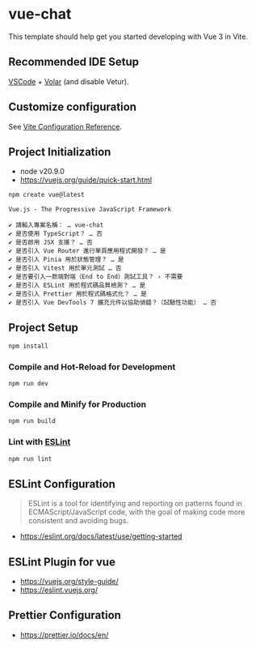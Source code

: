 # vue-chat

This template should help get you started developing with Vue 3 in Vite.

## Recommended IDE Setup

[VSCode](https://code.visualstudio.com/) + [Volar](https://marketplace.visualstudio.com/items?itemName=Vue.volar) (and
disable Vetur).

## Customize configuration

See [Vite Configuration Reference](https://vitejs.dev/config/).

## Project Initialization

- node v20.9.0
- https://vuejs.org/guide/quick-start.html

```sh
npm create vue@latest
```

```
Vue.js - The Progressive JavaScript Framework

✔ 請輸入專案名稱： … vue-chat
✔ 是否使用 TypeScript？ … 否
✔ 是否啟用 JSX 支援？ … 否
✔ 是否引入 Vue Router 進行單頁應用程式開發？ … 是
✔ 是否引入 Pinia 用於狀態管理？ … 是
✔ 是否引入 Vitest 用於單元測試 … 否
✔ 是否要引入一款端對端（End to End）測試工具？ › 不需要
✔ 是否引入 ESLint 用於程式碼品質檢測？ … 是
✔ 是否引入 Prettier 用於程式碼格式化？ … 是
✔ 是否引入 Vue DevTools 7 擴充元件以協助偵錯？（試驗性功能） … 否
```

## Project Setup

```sh
npm install
```

### Compile and Hot-Reload for Development

```sh
npm run dev
```

### Compile and Minify for Production

```sh
npm run build
```

### Lint with [ESLint](https://eslint.org/)

```sh
npm run lint
```

## ESLint Configuration

> ESLint is a tool for identifying and reporting on patterns found in ECMAScript/JavaScript code, with the goal of making code more consistent and avoiding bugs.

- https://eslint.org/docs/latest/use/getting-started

## ESLint Plugin for vue

- https://vuejs.org/style-guide/
- https://eslint.vuejs.org/

## Prettier Configuration
- https://prettier.io/docs/en/
